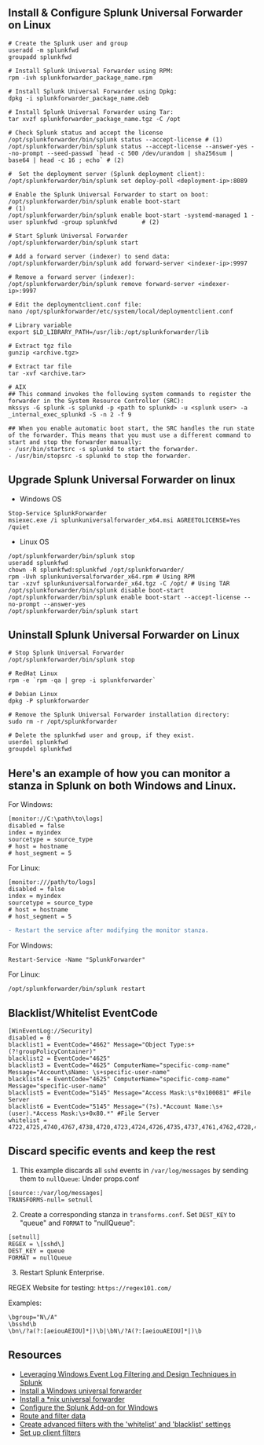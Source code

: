 ## Install & Configure Splunk Universal Forwarder on Linux
```
# Create the Splunk user and group
useradd -m splunkfwd
groupadd splunkfwd

# Install Splunk Universal Forwarder using RPM:
rpm -ivh splunkforwarder_package_name.rpm

# Install Splunk Universal Forwarder using Dpkg:
dpkg -i splunkforwarder_package_name.deb

# Install Splunk Universal Forwarder using Tar:
tar xvzf splunkforwarder_package_name.tgz -C /opt

# Check Splunk status and accept the license 
/opt/splunkforwarder/bin/splunk status --accept-license # (1)
/opt/splunkforwarder/bin/splunk status --accept-license --answer-yes --no-prompt --seed-passwd `head -c 500 /dev/urandom | sha256sum | base64 | head -c 16 ; echo` # (2)

#  Set the deployment server (Splunk deployment client):
/opt/splunkforwarder/bin/splunk set deploy-poll <deployment-ip>:8089

# Enable the Splunk Universal Forwarder to start on boot:
/opt/splunkforwarder/bin/splunk enable boot-start                                                           # (1)
/opt/splunkforwarder/bin/splunk enable boot-start -systemd-managed 1 -user splunkfwd -group splunkfwd       # (2)

# Start Splunk Universal Forwarder
/opt/splunkforwarder/bin/splunk start

# Add a forward server (indexer) to send data:
/opt/splunkforwarder/bin/splunk add forward-server <indexer-ip>:9997

# Remove a forward server (indexer):
/opt/splunkforwarder/bin/splunk remove forward-server <indexer-ip>:9997

# Edit the deploymentclient.conf file:
nano /opt/splunkforwarder/etc/system/local/deploymentclient.conf

# Library variable
export $LD_LIBRARY_PATH=/usr/lib:/opt/splunkforwarder/lib

# Extract tgz file
gunzip <archive.tgz>

# Extract tar file
tar -xvf <archive.tar>

# AIX
## This command invokes the following system commands to register the forwarder in the System Resource Controller (SRC):
mkssys -G splunk -s splunkd -p <path to splunkd> -u <splunk user> -a _internal_exec_splunkd -S -n 2 -f 9

## When you enable automatic boot start, the SRC handles the run state of the forwarder. This means that you must use a different command to start and stop the forwarder manually:
- /usr/bin/startsrc -s splunkd to start the forwarder.
- /usr/bin/stopsrc -s splunkd to stop the forwarder.
```
## Upgrade Splunk Universal Forwarder on linux
- Windows OS
```
Stop-Service SplunkForwarder
msiexec.exe /i splunkuniversalforwarder_x64.msi AGREETOLICENSE=Yes /quiet
```
- Linux OS
```
/opt/splunkforwarder/bin/splunk stop
useradd splunkfwd
chown -R splunkfwd:splunkfwd /opt/splunkforwarder/
rpm -Uvh splunkuniversalforwarder_x64.rpm # Using RPM
tar -xzvf splunkuniversalforwarder_x64.tgz -C /opt/ # Using TAR
/opt/splunkforwarder/bin/splunk disable boot-start
/opt/splunkforwarder/bin/splunk enable boot-start --accept-license --no-prompt --answer-yes
/opt/splunkforwarder/bin/splunk start
```
## Uninstall Splunk Universal Forwarder on Linux
```
# Stop Splunk Universal Forwarder
/opt/splunkforwarder/bin/splunk stop

# RedHat Linux
rpm -e `rpm -qa | grep -i splunkforwarder`

# Debian Linux
dpkg -P splunkforwarder

# Remove the Splunk Universal Forwarder installation directory:
sudo rm -r /opt/splunkforwarder

# Delete the splunkfwd user and group, if they exist.
userdel splunkfwd
groupdel splunkfwd
```

##  Here's an example of how you can monitor a stanza in Splunk on both Windows and Linux.
For Windows:
```
[monitor://C:\path\to\logs]
disabled = false
index = myindex
sourcetype = source_type
# host = hostname
# host_segment = 5
```
 For Linux:
 ```
[monitor:///path/to/logs]
disabled = false
index = myindex
sourcetype = source_type
# host = hostname
# host_segment = 5
```
```diff
- Restart the service after modifying the monitor stanza.
```
For Windows:
```
Restart-Service -Name "SplunkForwarder" 
```
For Linux:
```
/opt/splunkforwarder/bin/splunk restart
```
## Blacklist/Whitelist EventCode
```
[WinEventLog://Security]
disabled = 0
blacklist1 = EventCode="4662" Message="Object Type:s+(?!groupPolicyContainer)"
blacklist2 = EventCode="4625"
blacklist3 = EventCode="4625" ComputerName="specific-comp-name" Message="Account\sName: \s+specific-user-name"
blacklist4 = EventCode="4625" ComputerName="specific-comp-name" Message="specific-user-name"
blacklist5 = EventCode="5145" Message="Access Mask:\s*0x100081" #File Server
blacklist6 = EventCode="5145" Message="(?s).*Account Name:\s+(user).*Access Mask:\s+0x80.*" #File Server
whitelist = 4722,4725,4740,4767,4738,4720,4723,4724,4726,4735,4737,4761,4762,4728,4729,4776,4780,4688,4648
```

## Discard specific events and keep the rest
1. This example discards all `sshd` events in `/var/log/messages` by sending them to `nullQueue`:
Under props.conf
```
[source::/var/log/messages]
TRANSFORMS-null= setnull
```
2. Create a corresponding stanza in `transforms.conf`. Set `DEST_KEY` to "queue" and `FORMAT` to "nullQueue":
```
[setnull]
REGEX = \[sshd\]
DEST_KEY = queue
FORMAT = nullQueue
```
3. Restart Splunk Enterprise.

REGEX
Website for testing: `https://regex101.com/`

Examples:
```
\bgroup="N\/A"
\bsshd\b
\bn\/?a(?:[aeiouAEIOU]*|)\b|\bN\/?A(?:[aeiouAEIOU]*|)\b
```
Resources
---------
- [Leveraging Windows Event Log Filtering and Design Techniques in Splunk](https://hurricanelabs.com/splunk-tutorials/leveraging-windows-event-log-filtering-and-design-techniques-in-splunk/)
- [Install a Windows universal forwarder](https://docs.splunk.com/Documentation/Forwarder/latest/Forwarder/InstallaWindowsuniversalforwarderfromaninstaller)
- [Install a *nix universal forwarder](https://docs.splunk.com/Documentation/Forwarder/latest/Forwarder/Installanixuniversalforwarder)
- [Configure the Splunk Add-on for Windows](https://docs.splunk.com/Documentation/AddOns/released/Windows/Configuration)
- [Route and filter data](https://docs.splunk.com/Documentation/Splunk/latest/Forwarding/Routeandfilterdatad#Route_and_filter_data)
- [Create advanced filters with the 'whitelist' and 'blacklist' settings](https://docs.splunk.com/Documentation/Splunk/latest/Data/MonitorWindowseventlogdata#Create_advanced_filters_with_the_.27whitelist.27_and_.27blacklist.27_settings)
- [Set up client filters](https://docs.splunk.com/Documentation/Splunk/latest/Updating/Filterclients)
